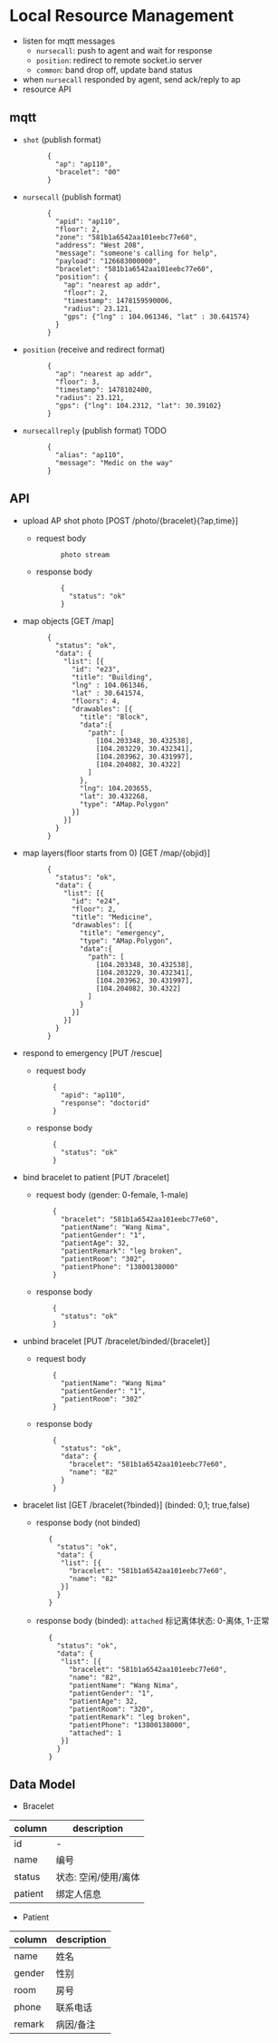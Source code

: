 # Local Resource Management

- listen for mqtt messages
  - `nursecall`: push to agent and wait for response
  - `position`: redirect to remote socket.io server
  - `common`: band drop off, update band status
- when `nursecall` responded by agent, send ack/reply to ap
- resource API

## mqtt

- `shot` (publish format)

            {
              "ap": "ap110",
              "bracelet": "00"
            }

- `nursecall` (publish format)

            {
              "apid": "ap110",
              "floor": 2,
              "zone": "581b1a6542aa101eebc77e60",
              "address": "West 208",
              "message": "someone's calling for help",
              "payload": "126683000000",
              "bracelet": "581b1a6542aa101eebc77e60",
              "position": {
                "ap": "nearest ap addr",
                "floor": 2,
                "timestamp": 1478159590006,
                "radius": 23.121,
                "gps": {"lng" : 104.061346, "lat" : 30.641574}
              }
            }

- `position` (receive and redirect format)

            {
              "ap": "nearest ap addr",
              "floor": 3,
              "timestamp": 1478102400,
              "radius": 23.121,
              "gps": {"lng": 104.2312, "lat": 30.39102}
            }

- `nursecallreply` (publish format) TODO

            {
              "alias": "ap110",
              "message": "Medic on the way"
            }

## API

- upload AP shot photo [POST /photo/{bracelet}{?ap,time}]

  - request body

              photo stream

  - response body

              {
                "status": "ok"
              }

- map objects [GET /map]

            {
              "status": "ok",
              "data": {
                "list": [{
                  "id": "e23",
                  "title": "Building",
                  "lng" : 104.061346,
                  "lat" : 30.641574,
                  "floors": 4,
                  "drawables": [{
                    "title": "Block",
                    "data":{
                      "path": [
                        [104.203348, 30.432538],
                        [104.203229, 30.432341],
                        [104.203962, 30.431997],
                        [104.204082, 30.4322]
                      ]
                    },
                    "lng": 104.203655,
                    "lat": 30.432268,
                    "type": "AMap.Polygon"
                  }]
                }]
              }
            }

- map layers(floor starts from 0) [GET /map/{objid}]

            {
              "status": "ok",
              "data": {
                "list": [{
                  "id": "e24",
                  "floor": 2,
                  "title": "Medicine",
                  "drawables": [{
                    "title": "emergency",
                    "type": "AMap.Polygon",
                    "data":{
                      "path": [
                        [104.203348, 30.432538],
                        [104.203229, 30.432341],
                        [104.203962, 30.431997],
                        [104.204082, 30.4322]
                      ]
                    }
                  }]
                }]
              }
            }

- respond to emergency [PUT /rescue]

  - request body

            {
              "apid": "ap110",
              "response": "doctorid"
            }

  - response body

            {
              "status": "ok"
            }

- bind bracelet to patient [PUT /bracelet]

  - request body (gender: 0-female, 1-male)

            {
              "bracelet": "581b1a6542aa101eebc77e60",
              "patientName": "Wang Nima",
              "patientGender": "1",
              "patientAge": 32,
              "patientRemark": "leg broken",
              "patientRoom": "302",
              "patientPhone": "13800138000"
            }

  - response body

            {
              "status": "ok"
            }

- unbind bracelet [PUT /bracelet/binded/{bracelet}]

  - request body

            {
              "patientName": "Wang Nima"
              "patientGender": "1",
              "patientRoom": "302"
            }

  - response body

            {
              "status": "ok",
              "data": {
                "bracelet": "581b1a6542aa101eebc77e60",
                "name": "82"
              }
            }

- bracelet list [GET /bracelet{?binded}] (binded: 0,1; true,false)

  - response body (not binded)

           {
             "status": "ok",
             "data": {
              "list": [{
                "bracelet": "581b1a6542aa101eebc77e60",
                "name": "82"
              }]
             }
           }

  - response body (binded): `attached` 标记离体状态: 0-离体, 1-正常

           {
             "status": "ok",
             "data": {
              "list": [{
                "bracelet": "581b1a6542aa101eebc77e60",
                "name": "82",
                "patientName": "Wang Nima",
                "patientGender": "1",
                "patientAge": 32,
                "patientRoom": "320",
                "patientRemark": "leg broken",
                "patientPhone": "13800138000",
                "attached": 1
              }]
             }
           }


## Data Model

- Bracelet

column | description
------|------------
id | -
name | 编号
status | 状态: 空闲/使用/离体
patient | 绑定人信息


- Patient

column | description
------|------------
name | 姓名
gender | 性别
room | 房号
phone | 联系电话
remark | 病因/备注

